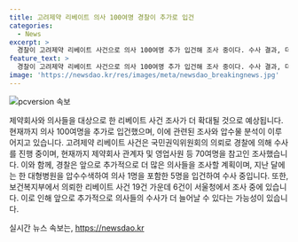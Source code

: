 ```yaml
---
title: 고려제약 리베이트 의사 100여명 경찰이 추가로 입건
categories:
  - News
excerpt: >
  경찰이 고려제약 리베이트 사건으로 의사 100여명 추가 입건해 조사 중이다. 수사 결과, 더 많은 의사들이 추가 입건될 것으로 예상된다. 관련자들뿐만 아니라 제약회사 관계자와 영업사원 등도 조사 대상으로 삼고 있다. 고려제약 리베이트 수사는 국민권익위원회의 의뢰를 받아 진행 중이며, 경찰은 지난달에는 병원을 압수수색하여 수사를 이어가고 있다. (150자)
feature_text: >
  경찰이 고려제약 리베이트 사건으로 의사 100여명 추가 입건해 조사 중이다. 수사 결과, 더 많은 의사들이 추가 입건될 것으로 예상된다. 관련자들뿐만 아니라 제약회사 관계자와 영업사원 등도 조사 대상으로 삼고 있다. 고려제약 리베이트 수사는 국민권익위원회의 의뢰를 받아 진행 중이며, 경찰은 지난달에는 병원을 압수수색하여 수사를 이어가고 있다. (150자)
image: 'https://newsdao.kr/res/images/meta/newsdao_breakingnews.jpg'
---
```


<p><img src="https://newsdao.kr/res/images/meta/newsdao_breakingnews.jpg" alt="pcversion 속보" /></p>

<p>제약회사와 의사들을 대상으로 한 리베이트 사건 조사가 더 확대될 것으로 예상됩니다. 현재까지 의사 100여명을 추가로 입건했으며, 이에 관련된 조사와 압수물 분석이 이루어지고 있습니다. 고려제약 리베이트 사건은 국민권익위원회의 의뢰로 경찰에 의해 수사를 진행 중이며, 현재까지 제약회사 관계자 및 영업사원 등 70여명을 참고인 조사했습니다. 이와 함께, 경찰은 앞으로 추가적으로 더 많은 의사들을 조사할 계획이며, 지난 달에는 한 대형병원을 압수수색하여 의사 1명을 포함한 5명을 입건하여 수사 중입니다. 또한, 보건복지부에서 의뢰한 리베이트 사건 19건 가운데 6건이 서울청에서 조사 중에 있습니다. 이로 인해 앞으로 추가적으로 의사들의 수사가 더 늘어날 수 있다는 가능성이 있습니다.</p>
실시간 뉴스 속보는, <a href="https://newsdao.kr" rel="dofollow">https://newsdao.kr</a>


